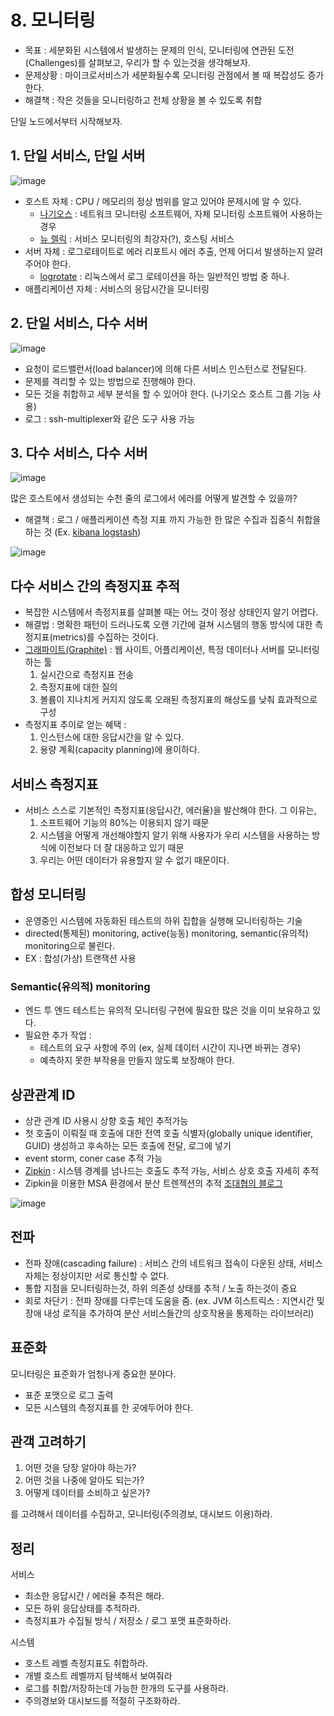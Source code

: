 #  8. 모니터링
- 목표 : 세분화된 시스템에서 발생하는 문제의 인식, 모니터링에 연관된 도전(Challenges)를 살펴보고, 우리가 할 수 있는것을 생각해보자.
- 문제상황 : 마이크로서비스가 세분화될수록 모니터링 관점에서 볼 때 복잡성도 증가한다.
- 해결책 : 작은 것들을 모니터링하고 전체 상황을 볼 수 있도록 취합


단일 노드에서부터 시작해보자.

## 1. 단일 서비스, 단일 서버

![image](https://user-images.githubusercontent.com/11023497/122734638-3a126980-d2b9-11eb-9a47-c72e13e66952.png)

- 호스트 자체 : CPU / 메모리의 정상 범위를 알고 있어야 문제시에 알 수 있다.
    - [나기오스](https://www.nagios.com/) : 네트워크 모니터링 소프트웨어, 자체 모니터링 소프트웨어 사용하는 경우
    - [뉴 렐릭](https://newrelic.com/kr) : 서비스 모니터링의 최강자(?), 호스팅 서비스
- 서버 자체 : 로그로테이트로 에러 리포트시 에러 추출, 언제 어디서 발생하는지 알려주어야 한다.
    - [logrotate](https://man7.org/linux/man-pages/man8/logrotate.8.html) : 리눅스에서 로그 로테이션을 하는 일반적인 방법 중 하나.
- 애플리케이션 자체 : 서비스의 응답시간을 모니터링

## 2. 단일 서비스, 다수 서버

![image](https://user-images.githubusercontent.com/11023497/122734733-4c8ca300-d2b9-11eb-9b6c-6a2144f9dc8b.png)

- 요청이 로드밸런서(load balancer)에 의해 다른 서비스 인스턴스로 전달된다.
- 문제를 격리할 수 있는 방법으로 진행해야 한다.
- 모든 것을 취합하고 세부 분석을 할 수 있어야 한다. (나기오스 호스트 그룹 기능 사용)
- 로그 : ssh-multiplexer와 같은 도구 사용 가능


## 3. 다수 서비스, 다수 서버

![image](https://user-images.githubusercontent.com/11023497/122734793-5c0bec00-d2b9-11eb-8e3b-caef00688a70.png)

많은 호스트에서 생성되는 수천 줄의 로그에서 에러를 어떻게 발견할 수 있을까?
- 해결책 : 로그 / 애플리케이션 측정 지표 까지 가능한 한 많은 수집과 집중식 취합을 하는 것 (Ex. [kibana logstash](https://www.elastic.co/kr/logstash))

![image](https://user-images.githubusercontent.com/11023497/122736686-3ed81d00-d2bb-11eb-8634-d729e67b306e.png)


## 다수 서비스 간의 측정지표 추적
- 복잡한 시스템에서 측정지표를 살펴볼 때는 어느 것이 정상 상태인지 알기 어렵다.
- 해결법 : 명확한 패턴이 드러나도록 오랜 기간에 걸쳐 시스템의 행동 방식에 대한 측정지표(metrics)를 수집하는 것이다.
- [그래파이트(Graphite)](https://graphiteapp.org/) :  웹 사이트, 어플리케이션, 특정 데이터나 서버를 모니터링 하는 툴
    1. 실시간으로 측정지표 전송
    2. 측정지표에 대한 질의
    3. 볼륨이 지나치게 커지지 않도록 오래된 측정지표의 해상도를 낮춰 효과적으로 구성
- 측정지표 추이로 얻는 혜택 : 
    1. 인스턴스에 대한 응답시간을 알 수 있다.
    2. 용량 계획(capacity planning)에 용이하다.

## 서비스 측정지표
- 서비스 스스로 기본적인 측정지표(응답시간, 에러율)을 발산해야 한다. 그 이유는, 
    1. 소프트웨어 기능의 80%는 이용되지 않기 때문
    2. 시스템을 어떻게 개선해야할지 알기 위해 사용자가 우리 시스템을 사용하는 방식에 이전보다 더 잘 대응하고 있기 때문
    3. 우리는 어떤 데이터가 유용할지 알 수 없기 때문이다.

## 합성 모니터링
- 운영중인 시스템에 자동화된 테스트의 하위 집합을 실행해 모니터링하는 기술
- directed(통제된) monitoring, active(능동) monitoring, semantic(유의적) monitoring으로 불린다.
- EX : 합성(가상) 트랜잭션 사용

### Semantic(유의적) monitoring
- 엔드 투 엔드 테스트는 유의적 모니터링 구현에 필요한 많은 것을 이미 보유하고 있다.
- 필요한 추가 작업 : 
    - 테스트의 요구 사항에 주의 (ex, 실제 데이터 시간이 지나면 바뀌는 경우)
    - 예측하지 못한 부작용을 만들지 않도록 보장해야 한다.

## 상관관계 ID
- 상관 관계 ID 사용시 상향 호출 체인 추적가능
- 첫 호출이 이뤄질 때 호출에 대한 전역 호출 식별자(globally unique identifier, GUID) 생성하고 후속하는 모든 호출에 전달, 로그에 넣기
- event storm, coner case 추적 가능
- [Zipkin](https://zipkin.io/) : 시스템 경계를 넘나드는 호출도 추적 가능, 서비스 상호 호출 자세히 추적
- Zipkin을 이용한 MSA 환경에서 분산 트렌젝션의 추적 [조대협의 블로그](https://bcho.tistory.com/1243)

![image](https://t1.daumcdn.net/cfile/tistory/99903A4C5AB662610D)

## 전파
- 전파 장애(cascading failure) : 서비스 간의 네트워크 접속이 다운된 상태, 서비스 자체는 정상이지만 서로 통신할 수 없다.
- 통합 지점을 모니터링하는것, 하위 의존성 상태를 추적 / 노출 하는것이 중요
- 회로 차단기 : 전파 장애를 다루는데 도움을 줌. (ex. JVM 히스트릭스 : 지연시간 및 장애 내성 로직을 추가하여 분산 서비스들간의 상호작용을 통제하는 라이브러리)

## 표준화
모니터링은 표준화가 엄청나게 중요한 분야다.

- 표준 포맷으로 로그 출력
- 모든 시스템의 측정지표를 한 곳에두어야 한다.

## 관객 고려하기

1. 어떤 것을 당장 알아야 하는가?
2. 어떤 것을 나중에 알아도 되는가?
3. 어떻게 데이터를 소비하고 싶은가?

를 고려해서 데이터를 수집하고, 모니터링(주의경보, 대시보드 이용)하라.

## 정리

서비스
- 최소한 응답시간 / 에러율 추적은 해라.
- 모든 하위 응답상태를 추적하라.
- 측정지표가 수집될 방식 / 저장소 / 로그 포맷 표준화하라.

시스템
- 호스트 레벨 측정지표도 취합하라.
- 개별 호스트 레벨까지 탐색해서 보여줘라
- 로그를 취합/저장하는데 가능한 한개의 도구를 사용하라.
- 주의경보와 대시보드를 적절히 구조화하라.
